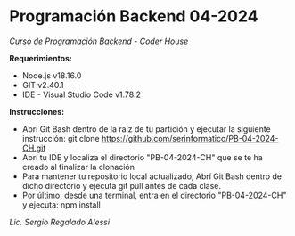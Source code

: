 # Programación Backend 04-2024
*Curso de Programación Backend - Coder House*


**Requerimientos:**
- Node.js v18.16.0
- GIT v2.40.1
- IDE - Visual Studio Code v1.78.2

**Instrucciones:**
- Abrí Git Bash dentro de la raíz de tu partición y ejecutar la siguiente instrucción: git clone https://github.com/serinformatico/PB-04-2024-CH.git
- Abrí tu IDE y localiza el directorio "PB-04-2024-CH" que se te ha creado al finalizar la clonación
- Para mantener tu repositorio local actualizado, Abrí Git Bash dentro de dicho directorio y ejecuta git pull antes de cada clase.
- Por último, desde una terminal, entra en el directorio "PB-04-2024-CH" y ejecuta: npm install

*Lic. Sergio Regalado Alessi*
